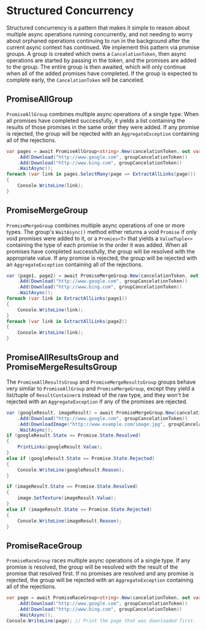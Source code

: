 # Structured Concurrency

Structured concurrency is a pattern that makes it simple to reason about multiple async operations running concurrently, and not needing to worry about orphaned operations continuing to run in the background after the current async context has continued. We implement this pattern via promise groups. A group is created which owns a `CancelationToken`, then async operations are started by passing in the token, and the promises are added to the group. The entire group is then awaited, which will only continue when all of the added promises have completed. If the group is expected to complete early, the `CancelationToken` will be canceled.

## PromiseAllGroup

`PromiseAllGroup` combines multiple async operations of a single type. When all promises have completed successfully, it yields a list containing the results of those promises in the same order they were added. If any promise is rejected, the group will be rejected with an `AggregateException` containing all of the rejections.

```cs
var pages = await PromiseAllGroup<string>.New(cancelationToken, out var groupCancelationToken)
    .Add(Download("http://www.google.com", groupCancelationToken))
    .Add(Download("http://www.bing.com", groupCancelationToken))
    .WaitAsync();
foreach (var link in pages.SelectMany(page => ExtractAllLinks(page)))
{
    Console.WriteLine(link);
}
```

## PromiseMergeGroup

`PromiseMergeGroup` combines multiple async operations of one or more types. The group's `WaitAsync()` method either returns a void `Promise` if only void promises were added to it, or a `Promies<T>` that yields a `ValueTuple<>` containing the type of each promise in the order it was added. When all promises have completed successfully, the group will be resolved with the appropriate value. If any promise is rejected, the group will be rejected with an `AggregateException` containing all of the rejections.

```cs
var (page1, page2) = await PromiseMergeGroup.New(cancelationToken, out var groupCancelationToken)
    .Add(Download("http://www.google.com", groupCancelationToken))
    .Add(Download("http://www.bing.com", groupCancelationToken))
    .WaitAsync();
foreach (var link in ExtractAllLinks(page1))
{
    Console.WriteLine(link);
}
foreach (var link in ExtractAllLinks(page2))
{
    Console.WriteLine(link);
}
```

## PromiseAllResultsGroup and PromiseMergeResultsGroup

The `PromiseAllResultsGroup` and `PromiseMergeResultsGroup` groups behave very similar to `PromiseAllGroup` and `PromiseMergeGroup`, except they yield a list/tuple of `ResultContainer`s instead of the raw type, and they won't be rejected with an `AggregateException` if any of the promises are rejected.

```cs
var (googleResult, imageResult) = await PromiseMergeGroup.New(cancelationToken, out var groupCancelationToken)
    .Add(Download("http://www.google.com", groupCancelationToken))
    .Add(DownloadImage("http://www.example.com/image.jpg", groupCancelationToken))
    .WaitAsync();
if (googleResult.State == Promise.State.Resolved)
{
    PrintLinks(googleResult.Value);
}
else if (googleResult.State == Promise.State.Rejected)
{
    Console.WriteLine(googleResult.Reason);
}

if (imageResult.State == Promise.State.Resolved)
{
    image.SetTexture(imageResult.Value);
}
else if (imageResult.State == Promise.State.Rejected)
{
    Console.WriteLine(imageResult.Reason);
}
```

## PromiseRaceGroup

`PromiseRaceGroup` races multiple async operations of a single type. If any promise is resolved, the group will be resolved with the result of the promise that resolved first. If no promises are resolved and any promise is rejected, the group will be rejected with an `AggregateException` containing all of the rejections.

```cs
var page = await PromiseRaceGroup<string>.New(cancelationToken, out var groupCancelationToken)
    .Add(Download("http://www.google.com", groupCancelationToken))
    .Add(Download("http://www.bing.com", groupCancelationToken))
    .WaitAsync();
Console.WriteLine(page); // Print the page that was downloaded first.
```